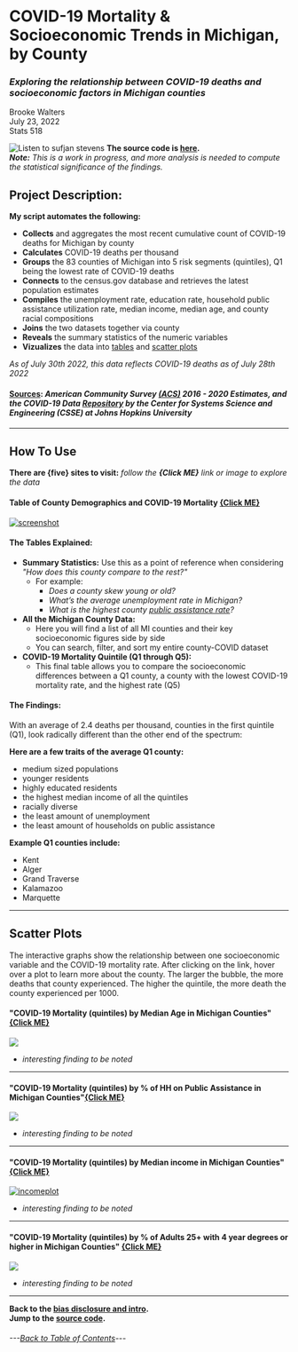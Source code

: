 # COVID-19 Mortality & Socioeconomic Trends in Michigan, by County
### *Exploring the relationship between COVID-19 deaths and socioeconomic factors in Michigan counties* 
Brooke Walters \
July 23, 2022 \
Stats 518


![Listen to sufjan stevens](https://user-images.githubusercontent.com/99227900/182040008-7c68542b-0c5a-4456-8456-813226ed26e5.png)
**The source code is [here](https://github.com/BrookemWalters/BrookemWalters-Portfolio/tree/main/Stats%20518%20Final%20Project/exploring%20the%20data).** \
***Note:***  *This is a work in progress, and more analysis is needed to compute the statistical significance of the findings.* 

## **Project Description:**
**My script automates the following:**

- **Collects** and aggregates the most recent cumulative count of COVID-19 deaths for Michigan by county 
- **Calculates** COVID-19 deaths per thousand
- **Groups** the 83 counties of Michigan into 5 risk segments (quintiles), Q1 being the lowest rate of COVID-19 deaths
- **Connects** to the census.gov database and retrieves the latest population estimates
- **Compiles** the unemployment rate, education rate, household public assistance utilization rate,  median income, median age, and county racial compositions
- **Joins** the two datasets together via county
- **Reveals** the summary statistics of the numeric variables
- **Vizualizes** the data into [tables](https://github.com/BrookemWalters/BrookemWalters-Portfolio/edit/main/Stats%20518%20Final%20Project/Summary%20of%20Findings.md#the-tables-explained) and [scatter plots](https://github.com/BrookemWalters/BrookemWalters-Portfolio/edit/main/Stats%20518%20Final%20Project/Summary%20of%20Findings.md#scatter-plots) 


*As of July 30th 2022, this data reflects COVID-19 deaths as of July 28th 2022*
#### [Sources](https://github.com/BrookemWalters/BrookemWalters-Portfolio/blob/main/Stats%20518%20Final%20Project/Sources/sources.md#sources): *American Community Survey [(ACS)](https://www.census.gov/programs-surveys/acs/about.html) 2016 - 2020 Estimates, and the COVID-19 Data [Repository](https://github.com/CSSEGISandData/COVID-19) by the Center for Systems Science and Engineering (CSSE) at Johns Hopkins University* 
---
## How To Use
**There are {five} sites to visit:** 
*follow the **{Click ME}** link or image to explore the data* 

#### Table of County Demographics and COVID-19 Mortality [{Click ME}](https://073308-brooke.shinyapps.io/MIShiny/) 
[![screenshot](https://github.com/BrookemWalters/BrookemWalters-Portfolio/blob/main/Stats%20518%20Final%20Project/Plots/Table%20Screenshot.jpg?raw=true)](https://073308-brooke.shinyapps.io/MIShiny/)

#### The Tables Explained: 
- **Summary Statistics:** Use this as a point of reference when considering *"How does this county compare to the rest?"*
  - For example:
    -	*Does a county skew young or old?* 
    -	*What’s the average unemployment rate in Michigan?*
    -	*What is the highest county [public assistance rate](https://www.census.gov/topics/income-poverty/public-assistance/about.html)?* 
- **All the Michigan County Data:**
  -	Here you will find a list of all MI counties and their key socioeconomic figures side by side
  -	You can search, filter, and sort my entire county-COVID dataset
- **COVID-19 Mortality Quintile (Q1 through Q5):**
   - This final table allows you to compare the socioeconomic differences between a Q1 county, a county with the lowest COVID-19 mortality rate, and the highest rate (Q5)
#### The Findings:
With an average of 2.4 deaths per thousand, counties in the first quintile (Q1), look radically different than the other end of the spectrum:

**Here are a few traits of the average Q1 county:**
- medium sized populations
- younger residents
- highly educated residents
- the highest median income of all the quintiles
- racially diverse
- the least amount of unemployment
- the least amount of households on public assistance

**Example Q1 counties include:**
- Kent
- Alger
- Grand Traverse
- Kalamazoo
- Marquette

---
## Scatter Plots
The interactive graphs show the relationship between one socioeconomic variable and the COVID-19 mortality rate. 
After clicking on the link, hover over a plot to learn more about the county. 
The larger the bubble, the more deaths that county experienced. The higher the quintile, the more death the county experienced per 1000.


#### "COVID-19 Mortality (quintiles) by Median Age in Michigan Counties" [{Click ME}](https://rpubs.com/ekoorb03/plots_medianage) 
[![](https://github.com/BrookemWalters/BrookemWalters-Portfolio/blob/main/Stats%20518%20Final%20Project/Plots/age_sp.jpeg?raw=true)](https://rpubs.com/ekoorb03/plots_medianage)
- *interesting finding to be noted* 

---

#### "COVID-19 Mortality (quintiles) by % of HH on Public Assistance in Michigan Counties"[{Click ME}](https://rpubs.com/ekoorb03/plots_pubassistance)
[![](https://github.com/BrookemWalters/BrookemWalters-Portfolio/blob/main/Stats%20518%20Final%20Project/Plots/assist_sp.jpeg?raw=true)](https://rpubs.com/ekoorb03/plots_pubassistance)
- *interesting finding to be noted* 

---

#### "COVID-19 Mortality (quintiles) by Median income in Michigan Counties" [{Click ME}](https://rpubs.com/ekoorb03/plots_income)
[![incomeplot](https://github.com/BrookemWalters/BrookemWalters-Portfolio/blob/main/Stats%20518%20Final%20Project/Plots/income_sp.jpeg?raw=true)](https://rpubs.com/ekoorb03/plots_income)
- *interesting finding to be noted* 

---

#### "COVID-19 Mortality (quintiles) by % of Adults 25+ with 4 year degrees or higher in Michigan Counties" [{Click ME}](https://rpubs.com/ekoorb03/plots_education) 
 [![](https://github.com/BrookemWalters/BrookemWalters-Portfolio/blob/main/Stats%20518%20Final%20Project/Plots/ed_sp.jpeg?raw=true)](https://rpubs.com/ekoorb03/plots_education)
- *interesting finding to be noted* 


---
**Back to the [bias disclosure and intro](https://github.com/BrookemWalters/BrookemWalters-Portfolio/edit/main/Stats%20518%20Final%20Project/Introduction.md).** \
**Jump to the [source code](https://github.com/BrookemWalters/BrookemWalters-Portfolio/tree/main/Stats%20518%20Final%20Project/exploring%20the%20data).**


###### ---[Back to Table of Contents](https://github.com/BrookemWalters/BrookemWalters-Portfolio#table-of-contents-brooke-walters-portfolio)---
